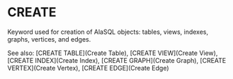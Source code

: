 # CREATE

Keyword used for creation of AlaSQL objects: tables, views, indexes, graphs, vertices, and edges.

See also: [CREATE TABLE](Create Table), [CREATE VIEW](Create View), [CREATE INDEX](Create Index), [CREATE GRAPH](Create Graph), [CREATE VERTEX](Create Vertex), [CREATE EDGE](Create Edge)